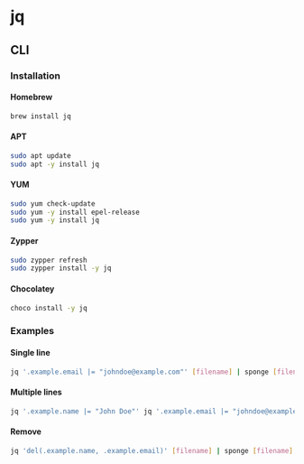 # jq

## CLI

### Installation

#### Homebrew

```sh
brew install jq
```

#### APT

```sh
sudo apt update
sudo apt -y install jq
```

#### YUM

```sh
sudo yum check-update
sudo yum -y install epel-release
sudo yum -y install jq
```

#### Zypper

```sh
sudo zypper refresh
sudo zypper install -y jq
```

#### Chocolatey

```sh
choco install -y jq
```

### Examples

#### Single line

```sh
jq '.example.email |= "johndoe@example.com"' [filename] | sponge [filename]
```

#### Multiple lines

```sh
jq '.example.name |= "John Doe"' jq '.example.email |= "johndoe@example.com"' [filename] | sponge [filename]
```

#### Remove

```sh
jq 'del(.example.name, .example.email)' [filename] | sponge [filename]
```
